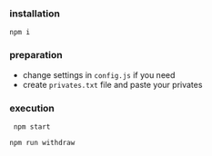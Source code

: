 ### installation
`npm i`

### preparation
- change settings in `config.js` if you need
- create `privates.txt` file and paste your privates

### execution
` npm start`

`npm run withdraw`